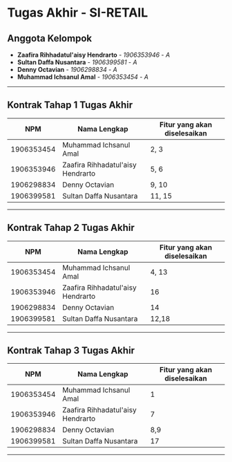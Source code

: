 # Tugas Akhir - SI-RETAIL
## Anggota Kelompok
* **Zaafira Rihhadatul'aisy  Hendrarto** - *1906353946* - *A*
* **Sultan Daffa Nusantara** - *1906399581* - *A*
* **Denny Octavian** - *1906298834* - *A*
* **Muhammad Ichsanul Amal** - *1906353454* - *A*

---
## **Kontrak Tahap 1 Tugas Akhir**

| NPM        | Nama Lengkap                       | Fitur yang akan diselesaikan  |
| ---------- | ---                                | ----------                    |
| 1906353454 | Muhammad Ichsanul Amal             | 2, 3                          |
| 1906353946 | Zaafira Rihhadatul'aisy  Hendrarto | 5, 6                          |
| 1906298834 | Denny Octavian                     | 9, 10                         |
| 1906399581 | Sultan Daffa Nusantara             | 11, 15                        |
---

## **Kontrak Tahap 2 Tugas Akhir**

| NPM        | Nama Lengkap                       | Fitur yang akan diselesaikan  |
| ---------- | ---                                | ----------                    |
| 1906353454 | Muhammad Ichsanul Amal             | 4, 13                         |
| 1906353946 | Zaafira Rihhadatul'aisy  Hendrarto | 16                            |
| 1906298834 | Denny Octavian                     | 14                            |
| 1906399581 | Sultan Daffa Nusantara             | 12,18                         |
---

## **Kontrak Tahap 3 Tugas Akhir**

| NPM        | Nama Lengkap                       | Fitur yang akan diselesaikan  |
| ---------- | ---                                | ----------                    |
| 1906353454 | Muhammad Ichsanul Amal             | 1                             |
| 1906353946 | Zaafira Rihhadatul'aisy  Hendrarto | 7                             |
| 1906298834 | Denny Octavian                     | 8,9                           |
| 1906399581 | Sultan Daffa Nusantara             | 17                            |
---
